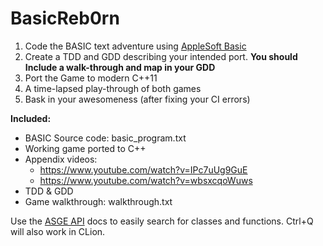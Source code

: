 # BasicReb0rn
1. Code the BASIC text adventure using [AppleSoft Basic](https://www.calormen.com/jsbasic/)
2. Create a TDD and GDD describing your intended port. **You should Include a walk-through and map in your GDD** 
3. Port the Game to modern C++11 
4. A time-lapsed play-through of both games
5. Bask in your awesomeness (after fixing your CI errors)


**Included:**
- BASIC Source code: basic_program.txt
- Working game ported to C++ 
- Appendix videos:
  - https://www.youtube.com/watch?v=IPc7uUg9GuE
  - https://www.youtube.com/watch?v=wbsxcqoWuws
- TDD & GDD
- Game walkthrough: walkthrough.txt

Use the [ASGE API](https://huxyuk.github.io/AwesomeSauceGE/) docs to easily search for classes and functions. Ctrl+Q will also work in CLion.
